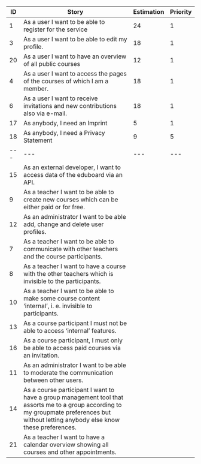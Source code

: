 | ID 	| Story 	| Estimation 	| Priority 	|
|---  |---      |---          |---        |
| 1 	| As a user I want to be able to register for the service 	|  24	| 1 	|
| 3 	| As a user I want to be able to edit my profile. 	|  18	|  1	|
| 20 	| As a user I want to have an overview of all public courses 	|  12	|  1	|
| 4 	| As a user I want to access the pages of the courses of which I am a member. 	|  18	| 1 	|
| 6 	| As a user I want to receive invitations and new contributions also via e-mail. 	| 18 	|  1	|
| 17 	| As anybody, I need an Imprint 	|  5	| 1 	|
| 18 	| As anybody, I need a Privacy Statement 	|  9	| 5 	|
|---  |--- |--- |--- |
| 15 	| As an external developer, I want to access data of the eduboard via an API. 	|  	|  	|
| 9 	| As a teacher I want to be able to create new courses which can be either paid or for free. 	|  	|  	|
| 12 	| As an administrator I want to be able add, change and delete user profiles. 	|  	|  	|
| 7 	| As a teacher I want to be able to communicate with other teachers and the course participants. 	|  	|  	|
| 8 	| As a teacher I want to have a course with the other teachers which is invisible to the participants. 	|  	|  	|
| 10 	| As a teacher I want to be able to make some course content ‘internal’, i. e. invisible to participants. 	|  	|  	|
| 13 	| As a course participant I must not be able to access ‘internal’ features. 	|  	|  	|
| 16 	| As a course participant, I must only be able to access paid courses via an invitation. 	|  	|  	|
| 11 	| As an administrator I want to be able to moderate the communication between other users. 	|  	|  	|
| 14 	| As a course participant I want to have a group management tool that assorts me to a group according to my groupmate preferences but without letting anybody else know these preferences. 	|  	|  	|
| 21 	| As a teacher I want to have a calendar overview showing all courses and other appointments. 	|  	|  	|
